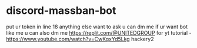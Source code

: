 # discord-massban-bot
put ur token in line 18
anything else want to ask u can dm me
if ur want bot like me u can also dm me
https://replit.com/@UNITEDGROUP
for yt tutorial -https://www.youtube.com/watch?v=CwKqxYd5Lkg
hackery2
